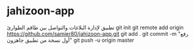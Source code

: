 # jahizoon-app
تطبيق لإدارة البلاغات والتواصل بين طاقم الطوارئ
git init
git remote add origin https://github.com/samier80/jahizoon-app.git
git add .
git commit -m "رفع أول نسخة من تطبيق جاهزون"
git push -u origin master
